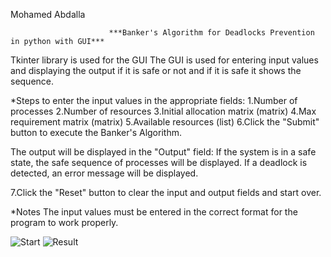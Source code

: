 Mohamed Abdalla

                          ***Banker's Algorithm for Deadlocks Prevention in python with GUI***

Tkinter library is used for the GUI
The GUI is used for entering input values and displaying the output if it is safe or not and if it is safe it shows the sequence.

*Steps to enter the input values in the appropriate fields:
1.Number of processes
2.Number of resources
3.Initial allocation matrix (matrix)
4.Max requirement matrix (matrix)
5.Available resources (list)
6.Click the "Submit" button to execute the Banker's Algorithm.

The output will be displayed in the "Output" field:
If the system is in a safe state, the safe sequence of processes will be displayed.
If a deadlock is detected, an error message will be displayed.

7.Click the "Reset" button to clear the input and output fields and start over.

*Notes
The input values must be entered in the correct format for the program to work properly.

![Start](https://github.com/3bdallaaa/Banker_Algorithm/assets/118936824/e6da5bb0-dd53-46aa-8c22-ff3abffe177d)
![Result](https://github.com/3bdallaaa/Banker_Algorithm/assets/118936824/885f5282-168e-45c4-ad41-da83de50ab85)


